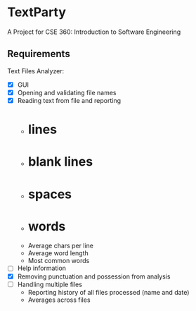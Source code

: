 # TextParty  
A Project for CSE 360: Introduction to Software Engineering  

## Requirements  
Text Files Analyzer:  

- [x] GUI
- [x] Opening and validating file names
- [x] Reading text from file and reporting
     - # lines
     - # blank lines
     - # spaces
     - # words
     - Average chars per line
     - Average word length
     - Most common words
- [ ] Help information
- [x] Removing punctuation and possession from analysis
- [ ] Handling multiple files
     - Reporting history of all files processed (name and date)
     - Averages across files